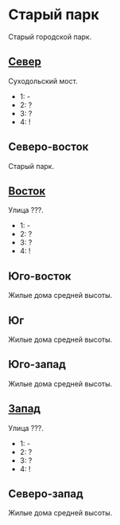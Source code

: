 # Старый парк

Старый городской парк.

## [Север](./510080.md)

Суходольский мост.

* 1:    -
* 2:    ?
* 3:    ?
* 4:    !

## Северо-восток

Старый парк.

## [Восток](./520085.md)

Улица ???.

* 1:    -
* 2:    ?
* 3:    ?
* 4:    !

## Юго-восток

Жилые дома средней высоты.

## Юг

Жилые дома средней высоты.

## Юго-запад

Жилые дома средней высоты.

## [Запад](./500085.md)

Улица ???.

* 1:    -
* 2:    ?
* 3:    ?
* 4:    !

## Северо-запад

Жилые дома средней высоты.
